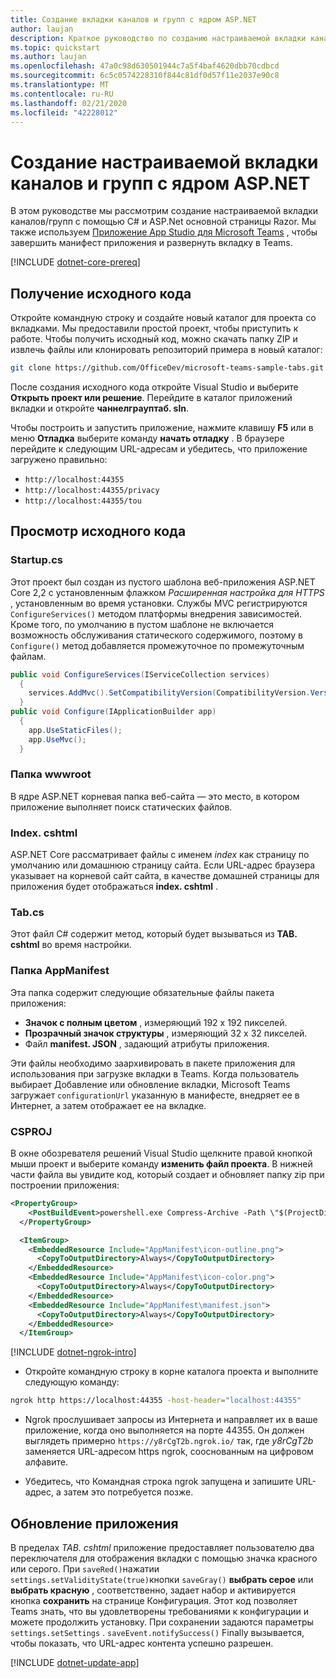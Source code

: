```yaml
---
title: Создание вкладки каналов и групп с ядром ASP.NET
author: laujan
description: Краткое руководство по созданию настраиваемой вкладки каналов и групп с ядром ASP.NET.
ms.topic: quickstart
ms.author: laujan
ms.openlocfilehash: 47a0c98d630501944c7a5f4baf4620dbb70cdbcd
ms.sourcegitcommit: 6c5c0574228310f844c81df0d57f11e2037e90c8
ms.translationtype: MT
ms.contentlocale: ru-RU
ms.lasthandoff: 02/21/2020
ms.locfileid: "42228012"
---
```

# <a name="create-a-custom-channel-and-group-tab-with-aspnet-core"></a>Создание настраиваемой вкладки каналов и групп с ядром ASP.NET

В этом руководстве мы рассмотрим создание настраиваемой вкладки каналов/групп с помощью C# и ASP.Net основной страницы Razor. Мы также используем [Приложение App Studio для Microsoft Teams](~/concepts/build-and-test/app-studio-overview.md) , чтобы завершить манифест приложения и развернуть вкладку в Teams.

[!INCLUDE [dotnet-core-prereq](~/includes/tabs/dotnet-core-prereq.md)]

## <a name="get-the-source-code"></a>Получение исходного кода

Откройте командную строку и создайте новый каталог для проекта со вкладками. Мы предоставили простой проект, чтобы приступить к работе. Чтобы получить исходный код, можно скачать папку ZIP и извлечь файлы или клонировать репозиторий примера в новый каталог:

```bash
git clone https://github.com/OfficeDev/microsoft-teams-sample-tabs.git
```

После создания исходного кода откройте Visual Studio и выберите **Открыть проект или решение**. Перейдите в каталог приложений вкладки и откройте **чаннелграуптаб. sln**.

Чтобы построить и запустить приложение, нажмите клавишу **F5** или в меню **Отладка** выберите команду **начать отладку** . В браузере перейдите к следующим URL-адресам и убедитесь, что приложение загружено правильно:

- `http://localhost:44355`
- `http://localhost:44355/privacy`
- `http://localhost:44355/tou`

## <a name="review-the-source-code"></a>Просмотр исходного кода

### <a name="startupcs"></a>Startup.cs

Этот проект был создан из пустого шаблона веб-приложения ASP.NET Core 2,2 с установленным флажком *Расширенная настройка для HTTPS* , установленным во время установки. Службы MVC регистрируются `ConfigureServices()` методом платформы внедрения зависимостей. Кроме того, по умолчанию в пустом шаблоне не включается возможность обслуживания статического содержимого, поэтому в `Configure()` метод добавляется промежуточное по промежуточным файлам.

```csharp
public void ConfigureServices(IServiceCollection services)
  {
    services.AddMvc().SetCompatibilityVersion(CompatibilityVersion.Version_2_2);
  }
public void Configure(IApplicationBuilder app)
  {
    app.UseStaticFiles();
    app.UseMvc();
  }
```

### <a name="wwwroot-folder"></a>Папка wwwroot

В ядре ASP.NET корневая папка веб-сайта — это место, в котором приложение выполняет поиск статических файлов.

### <a name="indexcshtml"></a>Index. cshtml

ASP.NET Core рассматривает файлы с именем *index* как страницу по умолчанию или домашнюю страницу сайта. Если URL-адрес браузера указывает на корневой сайт сайта, в качестве домашней страницы для приложения будет отображаться **index. cshtml** .

### <a name="tabcs"></a>Tab.cs

Этот файл C# содержит метод, который будет вызываться из **TAB. cshtml** во время настройки.

### <a name="appmanifest-folder"></a>Папка AppManifest

Эта папка содержит следующие обязательные файлы пакета приложения:

- **Значок с полным цветом** , измеряющий 192 x 192 пикселей.
- **Прозрачный значок структуры** , измеряющий 32 x 32 пикселей.
- Файл **manifest. JSON** , задающий атрибуты приложения.

Эти файлы необходимо заархивировать в пакете приложения для использования при загрузке вкладки в Teams. Когда пользователь выбирает Добавление или обновление вкладки, Microsoft Teams загружает `configurationUrl` указанную в манифесте, внедряет ее в Интернет, а затем отображает ее на вкладке.

### <a name="csproj"></a>CSPROJ

В окне обозревателя решений Visual Studio щелкните правой кнопкой мыши проект и выберите команду **изменить файл проекта**. В нижней части файла вы увидите код, который создает и обновляет папку zip при построении приложения:

```xml
<PropertyGroup>
    <PostBuildEvent>powershell.exe Compress-Archive -Path \"$(ProjectDir)AppManifest\*\" -DestinationPath \"$(TargetDir)tab.zip\" -Force</PostBuildEvent>
  </PropertyGroup>

  <ItemGroup>
    <EmbeddedResource Include="AppManifest\icon-outline.png">
      <CopyToOutputDirectory>Always</CopyToOutputDirectory>
    </EmbeddedResource>
    <EmbeddedResource Include="AppManifest\icon-color.png">
      <CopyToOutputDirectory>Always</CopyToOutputDirectory>
    </EmbeddedResource>
    <EmbeddedResource Include="AppManifest\manifest.json">
      <CopyToOutputDirectory>Always</CopyToOutputDirectory>
    </EmbeddedResource>
  </ItemGroup>
```

[!INCLUDE [dotnet-ngrok-intro](~/includes/tabs/dotnet-ngrok-intro.md)]

- Откройте командную строку в корне каталога проекта и выполните следующую команду:

```bash
ngrok http https://localhost:44355 -host-header="localhost:44355"
```

- Ngrok прослушивает запросы из Интернета и направляет их в ваше приложение, когда оно выполняется на порте 44355. Он должен выглядеть примерно `https://y8rCgT2b.ngrok.io/` так, где *y8rCgT2b* заменяется URL-адресом https ngrok, сооснованным на цифровом алфавите.

- Убедитесь, что Командная строка ngrok запущена и запишите URL-адрес, а затем это потребуется позже.

## <a name="update-your-application"></a>Обновление приложения

В пределах *TAB. cshtml* приложение предоставляет пользователю два переключателя для отображения вкладки с помощью значка красного или серого. При `saveRed()`нажатии `settings.setValidityState(true)`кнопки `saveGray()` **выбрать серое** или **выбрать красную** , соответственно, задает набор и активируется кнопка **сохранить** на странице Конфигурация. Этот код позволяет Teams знать, что вы удовлетворены требованиями к конфигурации и можете продолжить установку. При сохранении задаются параметры `settings.setSettings` . `saveEvent.notifySuccess()` Finally вызывается, чтобы показать, что URL-адрес контента успешно разрешен.

[!INCLUDE [dotnet-update-app](~/includes/tabs/dotnet-update-chan-grp-app.md)]

